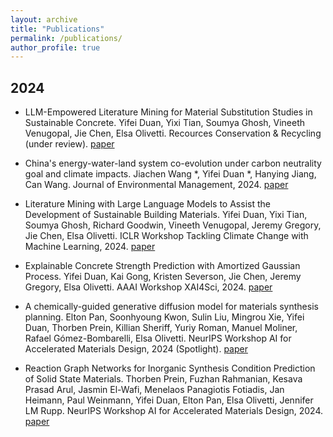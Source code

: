 ```yaml
---
layout: archive
title: "Publications"
permalink: /publications/
author_profile: true
---
```


## 2024

* LLM-Empowered Literature Mining for Material Substitution Studies in Sustainable Concrete. Yifei Duan, Yixi Tian, Soumya Ghosh, Vineeth Venugopal, Jie Chen, Elsa Olivetti. Recources Conservation & Recycling (under review). [paper](https://papers.ssrn.com/sol3/papers.cfm?abstract_id=5017239)

* China's energy-water-land system co-evolution under carbon neutrality goal and climate impacts. Jiachen Wang *, Yifei Duan *, Hanying Jiang, Can Wang. Journal of Environmental Management, 2024. [paper](https://www.sciencedirect.com/science/article/abs/pii/S0301479724000227)

* Literature Mining with Large Language Models to Assist the Development of Sustainable Building Materials. 
Yifei Duan, Yixi Tian, Soumya Ghosh, Richard Goodwin, Vineeth Venugopal, Jeremy Gregory, Jie Chen, Elsa Olivetti. ICLR Workshop Tackling Climate Change with Machine Learning, 2024. [paper](https://s3.us-east-1.amazonaws.com/climate-change-ai/papers/iclr2024/39/paper.pdf)

* Explainable Concrete Strength Prediction with Amortized Gaussian Process. Yifei Duan, Kai Gong, Kristen Severson, Jie Chen, Jeremy Gregory, Elsa Olivetti. AAAI Workshop XAI4Sci, 2024. [paper](https://xai4sci.github.io/papers/2024/07_explainable_concrete_strength_prediction_with_amortized_gaussian_process.pdf)

* A chemically-guided generative diffusion model for materials synthesis planning. Elton Pan, Soonhyoung Kwon, Sulin Liu, Mingrou Xie, Yifei Duan, Thorben Prein, Killian Sheriff, Yuriy Roman, Manuel Moliner, Rafael Gómez-Bombarelli, Elsa Olivetti. NeurIPS Workshop AI for Accelerated Materials Design, 2024 (Spotlight). [paper](https://openreview.net/forum?id=hy39qxU6CQ)

* Reaction Graph Networks for Inorganic Synthesis Condition Prediction of Solid State Materials. Thorben Prein, Fuzhan Rahmanian, Kesava Prasad Arul, Jasmin El-Wafi, Menelaos Panagiotis Fotiadis, Jan Heimann, Paul Weinmann, Yifei Duan, Elton Pan, Elsa Olivetti, Jennifer LM Rupp. NeurIPS Workshop AI for Accelerated Materials Design, 2024. [paper](https://openreview.net/forum?id=VGsXQOTs1E)